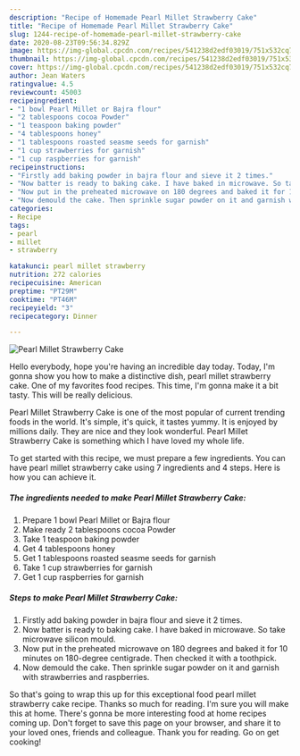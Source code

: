 ```yaml
---
description: "Recipe of Homemade Pearl Millet Strawberry Cake"
title: "Recipe of Homemade Pearl Millet Strawberry Cake"
slug: 1244-recipe-of-homemade-pearl-millet-strawberry-cake
date: 2020-08-23T09:56:34.829Z
image: https://img-global.cpcdn.com/recipes/541238d2edf03019/751x532cq70/pearl-millet-strawberry-cake-recipe-main-photo.jpg
thumbnail: https://img-global.cpcdn.com/recipes/541238d2edf03019/751x532cq70/pearl-millet-strawberry-cake-recipe-main-photo.jpg
cover: https://img-global.cpcdn.com/recipes/541238d2edf03019/751x532cq70/pearl-millet-strawberry-cake-recipe-main-photo.jpg
author: Jean Waters
ratingvalue: 4.5
reviewcount: 45003
recipeingredient:
- "1 bowl Pearl Millet or Bajra flour"
- "2 tablespoons cocoa Powder"
- "1 teaspoon baking powder"
- "4 tablespoons honey"
- "1 tablespoons roasted seasme seeds for garnish"
- "1 cup strawberries for garnish"
- "1 cup raspberries for garnish"
recipeinstructions:
- "Firstly add baking powder in bajra flour and sieve it 2 times."
- "Now batter is ready to baking cake. I have baked in microwave. So take microwave silicon mould."
- "Now put in the preheated microwave on 180 degrees and baked it for 10 minutes on 180-degree centigrade. Then checked it with a toothpick."
- "Now demould the cake. Then sprinkle sugar powder on it and garnish with strawberries and raspberries."
categories:
- Recipe
tags:
- pearl
- millet
- strawberry

katakunci: pearl millet strawberry 
nutrition: 272 calories
recipecuisine: American
preptime: "PT29M"
cooktime: "PT46M"
recipeyield: "3"
recipecategory: Dinner

---
```



![Pearl Millet Strawberry Cake](https://img-global.cpcdn.com/recipes/541238d2edf03019/751x532cq70/pearl-millet-strawberry-cake-recipe-main-photo.jpg)

Hello everybody, hope you're having an incredible day today. Today, I'm gonna show you how to make a distinctive dish, pearl millet strawberry cake. One of my favorites food recipes. This time, I'm gonna make it a bit tasty. This will be really delicious.



Pearl Millet Strawberry Cake is one of the most popular of current trending foods in the world. It's simple, it's quick, it tastes yummy. It is enjoyed by millions daily. They are nice and they look wonderful. Pearl Millet Strawberry Cake is something which I have loved my whole life.


To get started with this recipe, we must prepare a few ingredients. You can have pearl millet strawberry cake using 7 ingredients and 4 steps. Here is how you can achieve it.

<!--inarticleads1-->

##### The ingredients needed to make Pearl Millet Strawberry Cake:

1. Prepare 1 bowl Pearl Millet or Bajra flour
1. Make ready 2 tablespoons cocoa Powder
1. Take 1 teaspoon baking powder
1. Get 4 tablespoons honey
1. Get 1 tablespoons roasted seasme seeds for garnish
1. Take 1 cup strawberries for garnish
1. Get 1 cup raspberries for garnish




<!--inarticleads2-->

##### Steps to make Pearl Millet Strawberry Cake:

1. Firstly add baking powder in bajra flour and sieve it 2 times.
1. Now batter is ready to baking cake. I have baked in microwave. So take microwave silicon mould.
1. Now put in the preheated microwave on 180 degrees and baked it for 10 minutes on 180-degree centigrade. Then checked it with a toothpick.
1. Now demould the cake. Then sprinkle sugar powder on it and garnish with strawberries and raspberries.




So that's going to wrap this up for this exceptional food pearl millet strawberry cake recipe. Thanks so much for reading. I'm sure you will make this at home. There's gonna be more interesting food at home recipes coming up. Don't forget to save this page on your browser, and share it to your loved ones, friends and colleague. Thank you for reading. Go on get cooking!
